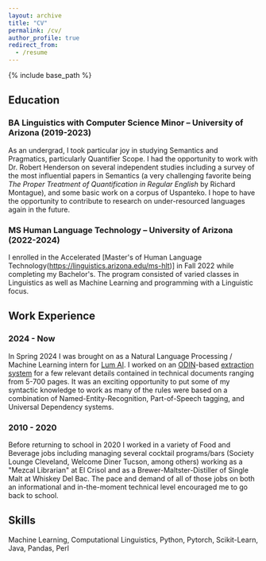 ```yaml
---
layout: archive
title: "CV"
permalink: /cv/
author_profile: true
redirect_from:
  - /resume
---
```


{% include base_path %}
## Education
### BA Linguistics with Computer Science Minor &ndash; University of Arizona (2019-2023)
As an undergrad, I took particular joy in studying Semantics and Pragmatics, particularly Quantifier Scope. I had the opportunity to work with Dr. Robert Henderson on several independent studies including a survey of the most influential papers in Semantics (a very challenging favorite being *The Proper Treatment of Quantification in Regular English* by Richard Montague), and some basic work on a corpus of Uspanteko. I hope to have the opportunity to contribute to research on under-resourced languages again in the future. 
### MS Human Language Technology &ndash; University of Arizona (2022-2024)
I enrolled in the Accelerated [Master's of Human Language Technology(https://linguistics.arizona.edu/ms-hlt)] in Fall 2022 while completing my Bachelor's. The program consisted of varied classes in Linguistics as well as Machine Learning and programming with a Linguistic focus. 

## Work Experience
### 2024 - Now
In Spring 2024 I was brought on as a Natural Language Processing / Machine Learning intern for [Lum AI](http://lum.ai). I worked on an [ODIN](https://github.com/lum-ai/odinson)-based [extraction system](https://mc-wut.github.io/portfolio/portfolio-1/) for a few relevant details contained in technical documents ranging from 5-700 pages. It was an exciting opportunity to put some of my syntactic knowledge to work as many of the rules were based on a combination of Named-Entity-Recognition, Part-of-Speech tagging, and Universal Dependency systems.

### 2010 - 2020
Before returning to school in 2020 I worked in a variety of Food and Beverage jobs including managing several cocktail programs/bars (Society Lounge Cleveland, Welcome Diner Tucson, among others) working as a "Mezcal Librarian" at El Crisol and as a Brewer-Maltster-Distiller of Single Malt at Whiskey Del Bac. The pace and demand of all of those jobs on both an informational and in-the-moment technical level encouraged me to go back to school.

## Skills
Machine Learning, Computational Linguistics, Python, Pytorch, Scikit-Learn, Java, Pandas, Perl